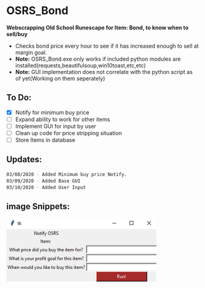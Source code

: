 # OSRS_Bond
**Webscrapping Old School Runescape for Item: Bond, to know when to sell/buy**
- Checks bond price every hour to see if it has increased enough to sell at margin goal.
- **Note:** OSRS_Bond.exe only works if included python modules are installed(requests,beautifulsoup,win10toast,etc,etc)
- **Note:** GUI implementation does not correlate with the python script as of yet(Working on them seperately)
## To Do:
- [x] Notify for minimum buy price
- [ ] Expand ability to work for other items
- [ ] Implement GUI for input by user
- [ ] Clean up code for price stripping situation
- [ ] Store Items in database

## Updates:
```bash
03/08/2020 - Added Minimum buy price Notify.
03/09/2020 - Added Base GUI
03/10/2020 - Added User Input
``` 

## image Snippets:
![](images/GUI.PNG)



